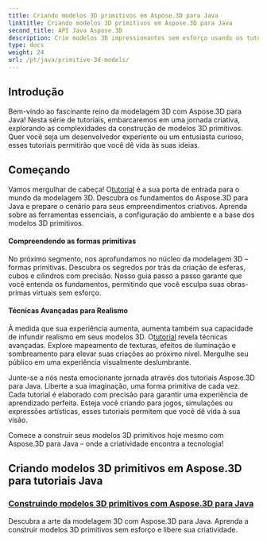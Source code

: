 ```yaml
---
title: Criando modelos 3D primitivos em Aspose.3D para Java
linktitle: Criando modelos 3D primitivos em Aspose.3D para Java
second_title: API Java Aspose.3D
description: Crie modelos 3D impressionantes sem esforço usando os tutoriais Aspose.3D para Java. Liberte a sua criatividade com guias passo a passo sobre a construção de modelos 3D primitivos.
type: docs
weight: 24
url: /pt/java/primitive-3d-models/
---
```



## Introdução

Bem-vindo ao fascinante reino da modelagem 3D com Aspose.3D para Java! Nesta série de tutoriais, embarcaremos em uma jornada criativa, explorando as complexidades da construção de modelos 3D primitivos. Quer você seja um desenvolvedor experiente ou um entusiasta curioso, esses tutoriais permitirão que você dê vida às suas ideias.

## Começando

 Vamos mergulhar de cabeça! O[tutorial](./building-primitive-3d-models/) é a sua porta de entrada para o mundo da modelagem 3D. Descubra os fundamentos do Aspose.3D para Java e prepare o cenário para seus empreendimentos criativos. Aprenda sobre as ferramentas essenciais, a configuração do ambiente e a base dos modelos 3D primitivos.

#### Compreendendo as formas primitivas

No próximo segmento, nos aprofundamos no núcleo da modelagem 3D – formas primitivas. Descubra os segredos por trás da criação de esferas, cubos e cilindros com precisão. Nosso guia passo a passo garante que você entenda os fundamentos, permitindo que você esculpa suas obras-primas virtuais sem esforço.

#### Técnicas Avançadas para Realismo

À medida que sua experiência aumenta, aumenta também sua capacidade de infundir realismo em seus modelos 3D. O[tutorial](./building-primitive-3d-models/) revela técnicas avançadas. Explore mapeamento de texturas, efeitos de iluminação e sombreamento para elevar suas criações ao próximo nível. Mergulhe seu público em uma experiência visualmente deslumbrante.

Junte-se a nós nesta emocionante jornada através dos tutoriais Aspose.3D para Java. Liberte a sua imaginação, uma forma primitiva de cada vez. Cada tutorial é elaborado com precisão para garantir uma experiência de aprendizado perfeita. Esteja você criando para jogos, simulações ou expressões artísticas, esses tutoriais permitem que você dê vida à sua visão.

Comece a construir seus modelos 3D primitivos hoje mesmo com Aspose.3D para Java – onde a criatividade encontra a tecnologia!
## Criando modelos 3D primitivos em Aspose.3D para tutoriais Java
### [Construindo modelos 3D primitivos com Aspose.3D para Java](./building-primitive-3d-models/)
Descubra a arte da modelagem 3D com Aspose.3D para Java. Aprenda a construir modelos 3D primitivos sem esforço e libere sua criatividade.